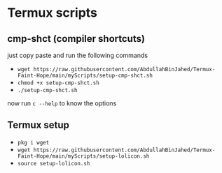 # Termux scripts
## cmp-shct (compiler shortcuts)
   just copy paste and run the following commands
 - ```wget https://raw.githubusercontent.com/AbdullahBinJahed/Termux-Faint-Hope/main/myScripts/setup-cmp-shct.sh```
 - ```chmod +x setup-cmp-shct.sh```
 - ```./setup-cmp-shct.sh```

 now run ```c --help``` to know the options

## Termux setup
 - ```pkg i wget```
 - ```wget https://raw.githubusercontent.com/AbdullahBinJahed/Termux-Faint-Hope/main/myScripts/setup-lolicon.sh```
 - ```source setup-lolicon.sh```

